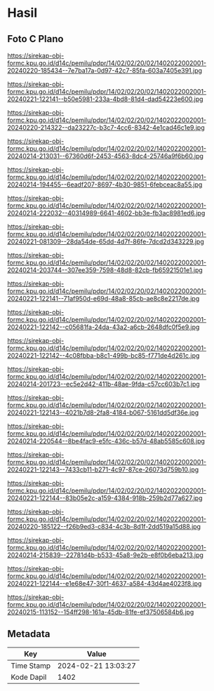 # Hasil

## Foto C Plano

https://sirekap-obj-formc.kpu.go.id/d14c/pemilu/pdpr/14/02/02/20/02/1402022002001-20240220-185434--7e7ba17a-0d97-42c7-85fa-603a7405e391.jpg

https://sirekap-obj-formc.kpu.go.id/d14c/pemilu/pdpr/14/02/02/20/02/1402022002001-20240221-122141--b50e5981-233a-4bd8-81d4-dad54223e600.jpg

https://sirekap-obj-formc.kpu.go.id/d14c/pemilu/pdpr/14/02/02/20/02/1402022002001-20240220-214322--da23227c-b3c7-4cc6-8342-4e1cad46c1e9.jpg

https://sirekap-obj-formc.kpu.go.id/d14c/pemilu/pdpr/14/02/02/20/02/1402022002001-20240214-213031--67360d6f-2453-4563-8dc4-25746a9f6b60.jpg

https://sirekap-obj-formc.kpu.go.id/d14c/pemilu/pdpr/14/02/02/20/02/1402022002001-20240214-194455--6eadf207-8697-4b30-9851-6febceac8a55.jpg

https://sirekap-obj-formc.kpu.go.id/d14c/pemilu/pdpr/14/02/02/20/02/1402022002001-20240214-222032--40314989-6641-4602-bb3e-fb3ac8981ed6.jpg

https://sirekap-obj-formc.kpu.go.id/d14c/pemilu/pdpr/14/02/02/20/02/1402022002001-20240221-081309--28da54de-65dd-4d7f-86fe-7dcd2d343229.jpg

https://sirekap-obj-formc.kpu.go.id/d14c/pemilu/pdpr/14/02/02/20/02/1402022002001-20240214-203744--307ee359-7598-48d8-82cb-fb65921501e1.jpg

https://sirekap-obj-formc.kpu.go.id/d14c/pemilu/pdpr/14/02/02/20/02/1402022002001-20240221-122141--71af950d-e69d-48a8-85cb-ae8c8e2217de.jpg

https://sirekap-obj-formc.kpu.go.id/d14c/pemilu/pdpr/14/02/02/20/02/1402022002001-20240221-122142--c05681fa-24da-43a2-a6cb-2648dfc0f5e9.jpg

https://sirekap-obj-formc.kpu.go.id/d14c/pemilu/pdpr/14/02/02/20/02/1402022002001-20240221-122142--4c08fbba-b8c1-499b-bc85-f771de4d261c.jpg

https://sirekap-obj-formc.kpu.go.id/d14c/pemilu/pdpr/14/02/02/20/02/1402022002001-20240214-201723--ec5e2d42-411b-48ae-9fda-c57cc603b7c1.jpg

https://sirekap-obj-formc.kpu.go.id/d14c/pemilu/pdpr/14/02/02/20/02/1402022002001-20240221-122143--4021b7d8-2fa8-4184-b067-5161dd5df36e.jpg

https://sirekap-obj-formc.kpu.go.id/d14c/pemilu/pdpr/14/02/02/20/02/1402022002001-20240214-220544--8be4fac9-e5fc-436c-b57d-48ab5585c608.jpg

https://sirekap-obj-formc.kpu.go.id/d14c/pemilu/pdpr/14/02/02/20/02/1402022002001-20240221-122143--7433cb11-b271-4c97-87ce-26073d759b10.jpg

https://sirekap-obj-formc.kpu.go.id/d14c/pemilu/pdpr/14/02/02/20/02/1402022002001-20240221-122144--83b05e2c-a159-4384-918b-259b2d77a627.jpg

https://sirekap-obj-formc.kpu.go.id/d14c/pemilu/pdpr/14/02/02/20/02/1402022002001-20240220-185122--f26b9ed3-c834-4c3b-8d1f-2dd519a15d88.jpg

https://sirekap-obj-formc.kpu.go.id/d14c/pemilu/pdpr/14/02/02/20/02/1402022002001-20240214-215839--22781d4b-b533-45a8-9e2b-e8f0b6eba213.jpg

https://sirekap-obj-formc.kpu.go.id/d14c/pemilu/pdpr/14/02/02/20/02/1402022002001-20240221-122144--e1e68e47-30f1-4637-a584-43d4ae4023f8.jpg

https://sirekap-obj-formc.kpu.go.id/d14c/pemilu/pdpr/14/02/02/20/02/1402022002001-20240215-113152--154ff298-161a-45db-81fe-ef37506584b6.jpg


## Metadata

| Key        | Value               |
| ---------- | ------------------- |
| Time Stamp | 2024-02-21 13:03:27 |
| Kode Dapil | 1402                |



